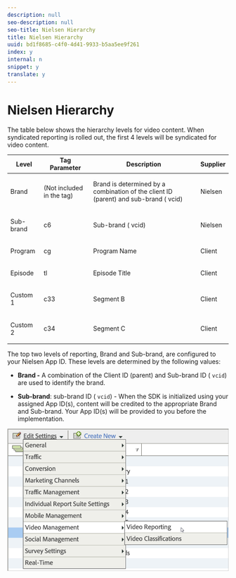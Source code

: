 ```yaml
---
description: null
seo-description: null
seo-title: Nielsen Hierarchy
title: Nielsen Hierarchy
uuid: bd1f8685-c4f0-4d41-9933-b5aa5ee9f261
index: y
internal: n
snippet: y
translate: y
---
```


# Nielsen Hierarchy

The table below shows the hierarchy levels for video content. When syndicated reporting is rolled out, the first 4 levels will be syndicated for video content.

<table id="table_D38F60EEA4C64D1FB293C00369CB24BE"> 
 <thead> 
  <tr> 
   <th colname="col1" class="entry"> Level </th> 
   <th colname="col2" class="entry"> Tag Parameter </th> 
   <th colname="col3" class="entry"> Description </th> 
   <th colname="col4" class="entry"> Supplier </th> 
  </tr> 
 </thead>
 <tbody> 
  <tr> 
   <td colname="col1"> <p>Brand </p> </td> 
   <td colname="col2"> <p>(Not included in the tag) </p> </td> 
   <td colname="col3"> <p>Brand is determined by a combination of the client ID (parent) and sub-brand (<span class="codeph"> vcid</span>) </p> </td> 
   <td colname="col4"> <p>Nielsen </p> </td> 
  </tr> 
  <tr> 
   <td colname="col1"> <p>Sub-brand </p> </td> 
   <td colname="col2"> <p><span class="codeph"> c6</span> </p> </td> 
   <td colname="col3"> <p>Sub-brand (<span class="codeph"> vcid</span>) </p> </td> 
   <td colname="col4"> <p>Nielsen </p> </td> 
  </tr> 
  <tr> 
   <td colname="col1"> <p>Program </p> </td> 
   <td colname="col2"> <p><span class="codeph"> cg</span> </p> </td> 
   <td colname="col3"> <p>Program Name </p> </td> 
   <td colname="col4"> <p>Client </p> </td> 
  </tr> 
  <tr> 
   <td colname="col1"> <p>Episode </p> </td> 
   <td colname="col2"> <p><span class="codeph"> tl</span> </p> </td> 
   <td colname="col3"> <p>Episode Title </p> </td> 
   <td colname="col4"> <p>Client </p> </td> 
  </tr> 
  <tr> 
   <td colname="col1"> <p>Custom 1 </p> </td> 
   <td colname="col2"> <p><span class="codeph"> c33</span> </p> </td> 
   <td colname="col3"> <p>Segment B </p> </td> 
   <td colname="col4"> <p>Client </p> </td> 
  </tr> 
  <tr> 
   <td colname="col1"> <p>Custom 2 </p> </td> 
   <td colname="col2"> <p><span class="codeph"> c34</span> </p> </td> 
   <td colname="col3"> <p>Segment C </p> </td> 
   <td colname="col4"> <p>Client </p> </td> 
  </tr> 
 </tbody> 
</table>

The top two levels of reporting, Brand and Sub-brand, are configured to your Nielsen App ID. These levels are determined by the following values:

* **Brand -** A combination of the Client ID (parent) and Sub-brand ID ( `vcid`) are used to identify the brand. 

* **Sub-brand**: sub-brand ID ( `vcid`) - When the SDK is initialized using your assigned App ID(s), content will be credited to the appropriate Brand and Sub-brand. Your App ID(s) will be provided to you before the implementation.

<a id="fig_19F53BADFDC2475DA4CD490A7CDEA327"></a>

![](assets/video_reporting.png) 
